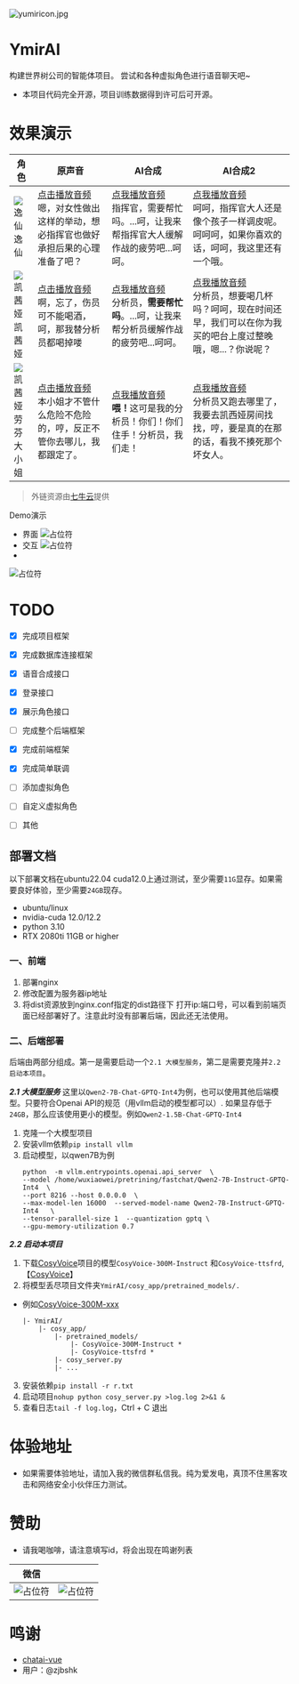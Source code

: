 

![yumiricon.jpg](assert/yumiricon.jpg)
# YmirAI
构建世界树公司的智能体项目。
尝试和各种虚拟角色进行语音聊天吧~

+ 本项目代码完全开源，项目训练数据得到许可后可开源。

















# 效果演示

| 角色                                  | 原声音                                                                                                                                                                                                                                                                                                                        | AI合成                                                                                                                                                 | AI合成2                                                                                                                                            |
|-------------------------------------|----------------------------------------------------------------------------------------------------------------------------------------------------------------------------------------------------------------------------------------------------------------------------------------------------------------------------|------------------------------------------------------------------------------------------------------------------------------------------------------|--------------------------------------------------------------------------------------------------------------------------------------------------|
| ![逸仙](assert/85px-yixian.jpg)<br>逸仙 | [点击播放音频](http://si5c7yq6z.hn-bkt.clouddn.com/rwertoem4id64mao2x9hcs96l4tstnu.mp3)<br/>嗯，对女性做出这样的举动，想必指挥官也做好承担后果的心理准备了吧？                                                                                                                                                                                                    | [点我播放音频](http://si5c7yq6z.hn-bkt.clouddn.com/yixian.wav)</br>指挥官，需要帮忙吗。...呵，让我来帮指挥官大人缓解作战的疲劳吧...呵呵。                                                  | [点我播放音频](http://si5c7yq6z.hn-bkt.clouddn.com/character/ai-yixian.wav)<br>呵呵，指挥官大人还是像个孩子一样调皮呢。呵呵呵，如果你喜欢的话，呵呵，我这里还有一个哦。                            |
| ![凯茜娅](assert/kesya.jpg)<br>凯茜娅     | [点击播放音频](http://si5c7yq6z.hn-bkt.clouddn.com/character/%E5%95%8A%EF%BC%8C%E5%BF%98%E4%BA%86%EF%BC%8C%E4%BC%A4%E5%91%98%E5%8F%AF%E4%B8%8D%E8%83%BD%E5%96%9D%E9%85%92%EF%BC%8C%E5%91%B5%EF%BC%8C%E9%82%A3%E6%88%91%E6%9B%BF%E5%88%86%E6%9E%90%E5%91%98%E9%83%BD%E5%96%9D%E6%8E%89%E5%96%BD.mp3)<br>啊，忘了，伤员可不能喝酒，呵，那我替分析员都喝掉喽 | [点我播放音频](http://si5c7yq6z.hn-bkt.clouddn.com/character/ai-%E5%87%AF%E8%A5%BF%E5%A8%85.wav)</br>分析员，<strong>需要帮忙吗</strong>。...呵，让我来帮分析员缓解作战的疲劳吧...呵呵。 | [点我播放音频](http://si5c7yq6z.hn-bkt.clouddn.com/character/ai-%E5%87%AF%E8%A5%BF%E5%A8%852.wav)<br>分析员，想要喝几杯吗？呵呵，现在时间还早，我们可以在你为我买的吧台上度过整晚哦，嗯...？你说呢？ |
| ![凯茜娅](assert/fenni.png)<br>劳芬大小姐   | [点击播放音频](http://si5c7yq6z.hn-bkt.clouddn.com/character/%E6%9C%AC%E5%B0%8F%E5%A7%90%E6%89%8D%E4%B8%8D%E7%AE%A1%E4%BB%80%E4%B9%88%E5%8D%B1%E9%99%A9%E4%B8%8D%E5%8D%B1%E9%99%A9%E7%9A%84%EF%BC%8C%E5%93%BC%EF%BC%8C%E5%8F%8D%E6%AD%A3%E4%B8%8D%E7%AE%A1%E4%BD%A0%E5%8E%BB%E5%93%AA%E5%84%BF%EF%BC%8C%E6%88%91%E9%83%BD%E8%B7%9F%E5%AE%9A%E4%BA%86%E3%80%82.mp3)<br>本小姐才不管什么危险不危险的，哼，反正不管你去哪儿，我都跟定了。                                                                                                                                                                                                                                                                                   | [点我播放音频](http://si5c7yq6z.hn-bkt.clouddn.com/character/ai-fenni.wav) <br/> <strong>喂！</strong>这可是我的分析员！你们！你们住手！分析员，我们走！                              | [点我播放音频](http://si5c7yq6z.hn-bkt.clouddn.com/character/ai-fenni2.wav) <br/>分析员又跑去哪里了，我要去凯西娅房间找找，哼，要是真的在那的话，看我不揍死那个坏女人。                           |

> 外链资源由[七牛云](https://portal.qiniu.com/kodo/bucket/resource-v2?bucketName=modderbug)提供

Demo演示
+ 界面
![占位符](assert/sc2.png)
+ 交互
![占位符](assert/sc1.png)
+ 
![占位符](assert/sc3.png)

# TODO
- [x] 完成项目框架
- [x] 完成数据库连接框架
- [x] 语音合成接口
- [x] 登录接口
- [x] 展示角色接口
- [ ] 完成整个后端框架
- [x] 完成前端框架
- [x] 完成简单联调
- [ ] 添加虚拟角色
- [ ] 自定义虚拟角色
- [ ] 其他

 
## 部署文档
以下部署文档在ubuntu22.04 cuda12.0上通过测试，至少需要`11G`显存。如果需要良好体验，至少需要`24GB`现存。
+ ubuntu/linux 
+ nvidia-cuda 12.0/12.2
+ python 3.10
+ RTX 2080ti 11GB or higher

### 一、前端
1. 部署nginx
2. 修改配置为服务器ip地址
3. 将dist资源放到nginx.conf指定的dist路径下
打开ip:端口号，可以看到前端页面已经部署好了。注意此时没有部署后端，因此还无法使用。
### 二、后端部署
后端由两部分组成。第一是需要启动一个`2.1 大模型服务`，第二是需要克隆并`2.2 启动本项目`。

***2.1 大模型服务***
这里以`Qwen2-7B-Chat-GPTQ-Int4`为例，也可以使用其他后端模型。只要符合Openai API的规范（用vllm启动的模型都可以）.
如果显存低于`24GB`，那么应该使用更小的模型。例如`Qwen2-1.5B-Chat-GPTQ-Int4`
1. 克隆一个大模型项目
2. 安装vllm依赖`pip install vllm`
3. 启动模型，以qwen7B为例
   ```commandline
   python  -m vllm.entrypoints.openai.api_server  \
   --model /home/wuxiaowei/pretrining/fastchat/Qwen2-7B-Instruct-GPTQ-Int4  \
   --port 8216 --host 0.0.0.0  \
   --max-model-len 16000  --served-model-name Qwen2-7B-Instruct-GPTQ-Int4   \
   --tensor-parallel-size 1  --quantization gptq \
   --gpu-memory-utilization 0.7
   ```
***2.2 启动本项目***
1. 下载[CosyVoice](https://github.com/FunAudioLLM/CosyVoice)项目的模型`CosyVoice-300M-Instruct` 和`CosyVoice-ttsfrd`,【[CosyVoice](https://github.com/FunAudioLLM/CosyVoice)】
2. 将模型丢尽项目文件夹`YmirAI/cosy_app/pretrained_models/.`
 + 例如[CosyVoice-300M-xxx](cosy_app/pretrained_models/CosyVoice-300M-Instruct)
   ```commandline
   |- YmirAI/
       |- cosy_app/
           |- pretrained_models/
               |- CosyVoice-300M-Instruct *
               |- CosyVoice-ttsfrd *
           |- cosy_server.py
           |- ...
   ```
3. 安装依赖`pip install -r r.txt`
4. 启动项目`nohup python cosy_server.py >log.log 2>&1 &`
5. 查看日志`tail -f log.log`，Ctrl + C 退出

# 体验地址
+ 如果需要体验地址，请加入我的微信群私信我。纯为爱发电，真顶不住黑客攻击和网络安全小伙伴压力测试。


# 赞助
- 请我喝咖啡，请注意填写id，将会出现在鸣谢列表

| 微信                                   |                          |
|--------------------------------------|--------------------------|
| ![占位符](assert/code1.jpg) | ![占位符](assert/code2.jpg) |


# 鸣谢
- [chatai-vue](https://github.com/GPTKing/chatai-vue)
- 用户：@zjbshk 
